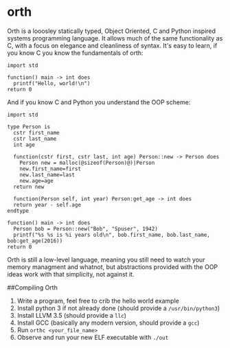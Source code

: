 # orth
Orth is a looosley statically typed, Object Oriented, C and Python inspired systems programming language. It allows much of the same functionality as C, with a focus on elegance and cleanliness of syntax.
It's easy to learn, if you know C you know the fundamentals of orth:

```
import std

function() main -> int does
  printf("Hello, world!\n")
return 0
```

And if you know C and Python you understand the OOP scheme:

```
import std

type Person is
  cstr first_name
  cstr last_name
  int age
  
  function(cstr first, cstr last, int age) Person::new -> Person does
    Person new = malloc(@sizeof(Person)@)|Person
    new.first_name=first
    new.last_name=last
    new.age=age
  return new
  
  function(Person self, int year) Person:get_age -> int does
  return year - self.age
endtype

function() main -> int does
  Person bob = Person::new("Bob", "Spuser", 1942)
  printf("%s %s is %i years old\n", bob.first_name, bob.last_name, bob:get_age(2016))
return 0
```

Orth is still a low-level language, meaning you still need to watch your memory managment and whatnot, but abstractions provided with the OOP ideas work with that simplicity, not against it.

##Compiling Orth
1. Write a program, feel free to crib the hello world example
2. Install python 3 if not already done (should provide a `/usr/bin/python3`)
3. Install LLVM 3.5 (should provide a `llc`)
4. Install GCC (basically any modern version, should provide a `gcc`)
5. Run `orthc <your_file_name>`
6. Observe and run your new ELF executable with `./out`
